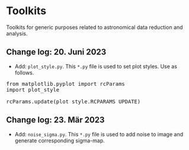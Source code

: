 # Toolkits
Toolkits for generic purposes related to astronomical data reduction and analysis.

## Change log: 20. Juni 2023

* Add: `plot_style.py`. This `*.py` file is used to set plot styles. Use as follows.

<pre>
from matplotlib.pyplot import rcParams
import plot_style

rcParams.update(plot_style.RCPARAMS_UPDATE)
</pre>

## Change log: 23. Mär 2023

* Add: `noise_sigma.py`. This `*.py` file is used to add noise to image and generate corresponding sigma-map.
